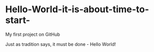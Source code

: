 # Hello-World-it-is-about-time-to-start-
My first project on GitHub

Just as tradition says, it must be done - Hello World!

